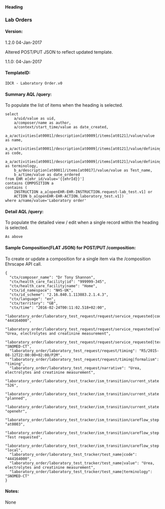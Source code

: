 #### Heading

### Lab Orders

#### Version:

1.2.0 04-Jan-2017

Altered POST/PUT JSON to reflect updated template.

1.1.0: 04-Jan-2017

#### TemplateID:
`IDCR - Laboratory Order.v0`

#### Summary AQL /query:

To populate the list of items when the heading is selected.

```
select
    a/uid/value as uid,
    a/composer/name as author,
    a/context/start_time/value as date_created,
    a_a/activities[at0001]/description[at0009]/items[at0121]/value/value as name,
    a_a/activities[at0001]/description[at0009]/items[at0121]/value/defining_code/code_string as code,
    a_a/activities[at0001]/description[at0009]/items[at0121]/value/defining_code/terminology_id/value as terminology,
    b_a/description[at0001]/items[at0017]/value/value as Test_name,
    b_a/time/value as date_ordered
from EHR e[ehr_id/value='{{ehrId}}']
contains COMPOSITION a
contains (
    INSTRUCTION a_a[openEHR-EHR-INSTRUCTION.request-lab_test.v1] or
    ACTION b_a[openEHR-EHR-ACTION.laboratory_test.v1])
where a/name/value='Laboratory order'

```

#### Detail AQL /query:
To populate the detailed view / edit when a single record within the heading is selected.

```
As above
```

#### Sample Composition(FLAT JSON) for POST/PUT /composition:

To create or update a composition for a single item via the /composition Ehrscape API call.

```
{
  "ctx/composer_name": "Dr Tony Shannon",
  "ctx/health_care_facility|id": "999999-345",
  "ctx/health_care_facility|name": "Home",
  "ctx/id_namespace": "NHS-UK",
  "ctx/id_scheme": "2.16.840.1.113883.2.1.4.3",
  "ctx/language": "en",
  "ctx/territory": "GB",
  "ctx/time": "2016-02-24T00:11:02.518+02:00",
  "laboratory_order/laboratory_test_request/request/service_requested|code": "444164000",
  "laboratory_order/laboratory_test_request/request/service_requested|value": "Urea, electrolytes and creatinine measurement",
  "laboratory_order/laboratory_test_request/request/service_requested|terminology": "SNOMED-CT",
  "laboratory_order/laboratory_test_request/request/timing": "R5/2015-08-12T22:00:00+02:00/P2M",
  "laboratory_order/laboratory_test_request/request/timing|formalism": "timing",
  "laboratory_order/laboratory_test_request/narrative": "Urea, electrolytes and creatinine measurement",
  "laboratory_order/laboratory_test_tracker/ism_transition/current_state|code": "526",
  "laboratory_order/laboratory_test_tracker/ism_transition/current_state|value": "planned",
  "laboratory_order/laboratory_test_tracker/ism_transition/current_state|terminology": "openehr",
  "laboratory_order/laboratory_test_tracker/ism_transition/careflow_step|code": "at0003",
  "laboratory_order/laboratory_test_tracker/ism_transition/careflow_step|value": "Test requested",
  "laboratory_order/laboratory_test_tracker/ism_transition/careflow_step|terminology": "local",
  "laboratory_order/laboratory_test_tracker/test_name|code": "444164000",
  "laboratory_order/laboratory_test_tracker/test_name|value": "Urea, electrolytes and creatinine measurement",
  "laboratory_order/laboratory_test_tracker/test_name|terminology": "SNOMED-CT"
}

```

#### Notes:

None
